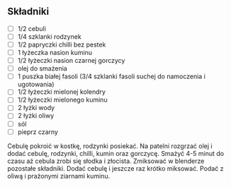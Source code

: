 ## Składniki

* [ ] 1/2 cebuli
* [ ] 1/4 szklanki rodzynek
* [ ] 1/2 papryczki chilli bez pestek
* [ ] 1 łyżeczka nasion kuminu
* [ ] 1/2 łyżeczki nasion czarnej gorczycy
* [ ] olej do smażenia
* [ ] 1 puszka białej fasoli (3/4 szklanki fasoli suchej do namoczenia i ugotowania)
* [ ] 1/2 łyżeczki mielonej kolendry
* [ ] 1/2 łyżeczki mielonego kuminu
* [ ] 2 łyżki wody
* [ ] 2 łyżki oliwy
* [ ] sól
* [ ] pieprz czarny

Cebulę pokroić w kostkę, rodzynki posiekać. Na patelni rozgrzać olej i dodać cebulę, rodzynki, chilli, kumin oraz gorczycę. Smażyć 4-5 minut do czasu aż cebula zrobi się słodka i złocista. Zmiksować w blenderze pozostałe składniki. Dodać cebulę i jeszcze raz krótko miksować. Podać z oliwą i prażonymi ziarnami kuminu.